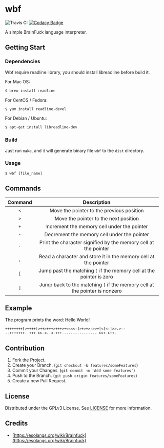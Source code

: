 # wbf

![Travis CI](https://travis-ci.org/ghosind/wbf.svg?branch=master)
[![Codacy Badge](https://app.codacy.com/project/badge/Grade/a598d95b481b40b186098092e71f38e4)](https://www.codacy.com/manual/ghosind/wbf?utm_source=github.com&amp;utm_medium=referral&amp;utm_content=ghosind/wbf&amp;utm_campaign=Badge_Grade)

A simple BrainFuck language interpreter.

## Getting Start

### Dependencies

Wbf require readline library, you should install libreadline before build it.

For Mac OS:

```sh
$ brew install readline
```

For CentOS / Fedora:

```sh
$ yum install readline-devel
```

For Debian / Ubuntu:

```sh
$ apt-get install libreadline-dev
```

### Build

Just run `make`, and it will generate binary file `wbf` to the `dist` directory.

### Usage

```
$ wbf [file_name]
```

## Commands

| Command | Description |
| :-----: | :---------: |
|   `<`   |	Move the pointer to the previous position |
|   `>`   | Move the pointer to the next position |
|   `+`   | Increment the memory cell under the pointer |
|   `-`   | Decrement the memory cell under the pointer |
|   `.`   | Print the character signified by the memory cell at the pointer |
|   `,`   | Read a character and store it in the memory cell at the pointer |
|   `[`   | Jump past the matching `]` if the memory cell at the pointer is zero |
|   `]`   | Jump back to the matching `[` if the memory cell at the pointer is nonzero |

## Example

The program prints the word: Hello World!

```bf
++++++++[>++++[>++>+++>+++>+<<<<-]>+>+>->>+[<]<-]>>.>---.+++++++..+++.>>.<-.<.+++.------.--------.>>+.>++.
```

## Contribution

1. Fork the Project.
2. Create your Branch. (`git checkout -b features/someFeatures`)
3. Commit your Changes. (`git commit -m 'Add some features'`)
4. Push to the Branch. (`git push origin features/someFeatures`)
5. Create a new Pull Request.

## License

Distributed under the GPLv3 License. See [LICENSE](./LICENSE) for more information.

## Credits

- [https://esolangs.org/wiki/Brainfuck](https://esolangs.org/wiki/Brainfuck)
